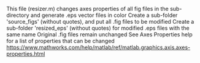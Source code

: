 This file (resizer.m) changes axes properties of all fig files in the sub-directory and generate .eps vector files in color
Create a sub-folder 'source_figs' (without quotes), and put all .fig files to be modified
Create a sub-folder 'resized_eps' (without quotes) for modified .eps files with the same name
Original .fig files remain unchanged
See Axes Properties help for a list of properties that can be changed
https://www.mathworks.com/help/matlab/ref/matlab.graphics.axis.axes-properties.html
